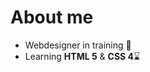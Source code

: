 # About me


- Webdesigner in training :seedling: </br>
- Learning **HTML 5** & **CSS 4**:hourglass:
